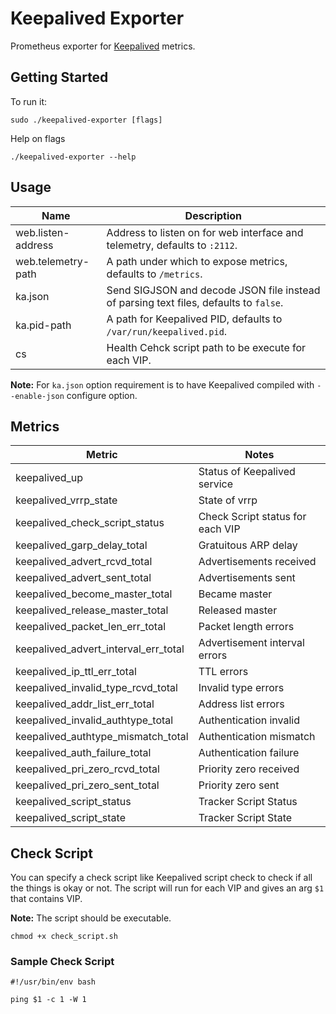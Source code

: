 # Keepalived Exporter
Prometheus exporter for [Keepalived](https://keepalived.org) metrics.

## Getting Started
To run it:
```
sudo ./keepalived-exporter [flags]
```
Help on flags
```
./keepalived-exporter --help
```

## Usage
Name               | Description
-------------------|------------
web.listen-address | Address to listen on for web interface and telemetry, defaults to `:2112`.
web.telemetry-path | A path under which to expose metrics, defaults to `/metrics`.
ka.json            | Send SIGJSON and decode JSON file instead of parsing text files, defaults to `false`.
ka.pid-path        | A path for Keepalived PID, defaults to `/var/run/keepalived.pid`.
cs                 | Health Cehck script path to be execute for each VIP.

**Note:** For `ka.json` option requirement is to have Keepalived compiled with `--enable-json` configure option.

## Metrics
| Metric                               | Notes
|--------------------------------------|-----------------------------------
| keepalived_up                        | Status of Keepalived service
| keepalived_vrrp_state                | State of vrrp
| keepalived_check_script_status       | Check Script status for each VIP
| keepalived_garp_delay_total          | Gratuitous ARP delay
| keepalived_advert_rcvd_total         | Advertisements received
| keepalived_advert_sent_total         | Advertisements sent
| keepalived_become_master_total       | Became master
| keepalived_release_master_total      | Released master
| keepalived_packet_len_err_total      | Packet length errors
| keepalived_advert_interval_err_total | Advertisement interval errors
| keepalived_ip_ttl_err_total          | TTL errors
| keepalived_invalid_type_rcvd_total   | Invalid type errors
| keepalived_addr_list_err_total       | Address list errors
| keepalived_invalid_authtype_total    | Authentication invalid
| keepalived_authtype_mismatch_total   | Authentication mismatch
| keepalived_auth_failure_total        | Authentication failure
| keepalived_pri_zero_rcvd_total       | Priority zero received
| keepalived_pri_zero_sent_total       | Priority zero sent
| keepalived_script_status             | Tracker Script Status
| keepalived_script_state              | Tracker Script State

## Check Script
You can specify a check script like Keepalived script check to check if all the things is okay or not.
The script will run for each VIP and gives an arg `$1` that contains VIP.

**Note:** The script should be executable.
```
chmod +x check_script.sh
```

### Sample Check Script
```
#!/usr/bin/env bash

ping $1 -c 1 -W 1
```
